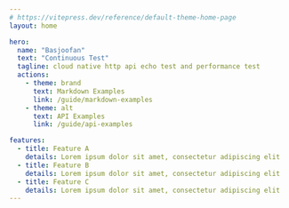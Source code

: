 ```yaml
---
# https://vitepress.dev/reference/default-theme-home-page
layout: home

hero:
  name: "Basjoofan"
  text: "Continuous Test"
  tagline: cloud native http api echo test and performance test
  actions:
    - theme: brand
      text: Markdown Examples
      link: /guide/markdown-examples
    - theme: alt
      text: API Examples
      link: /guide/api-examples

features:
  - title: Feature A
    details: Lorem ipsum dolor sit amet, consectetur adipiscing elit
  - title: Feature B
    details: Lorem ipsum dolor sit amet, consectetur adipiscing elit
  - title: Feature C
    details: Lorem ipsum dolor sit amet, consectetur adipiscing elit
---
```


